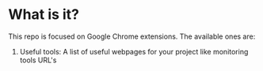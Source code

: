# What is it?
This repo is focused on Google Chrome extensions. The available ones are:
1. Useful tools: A list of useful webpages for your project like monitoring tools URL's
